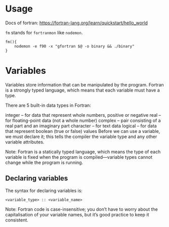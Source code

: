 # Usage

Docs of fortran: https://fortran-lang.org/learn/quickstart/hello_world

`fm` stands for `fortranmon` like `nodemon`.

```
fm(){
	nodemon -e f90 -x "gfortran $@ -o binary && ./binary"
}
```

# Variables


Variables store information that can be manipulated by the program. Fortran is a strongly typed language, which means that each variable must have a type.

There are 5 built-in data types in Fortran:

integer – for data that represent whole numbers, positive or negative
real – for floating-point data (not a whole number)
complex – pair consisting of a real part and an imaginary part
character – for text data
logical – for data that represent boolean (true or false) values
Before we can use a variable, we must declare it; this tells the compiler the variable type and any other variable attributes.


Note: Fortran is a statically typed language, which means the type of each variable is fixed when the program is compiled—variable types cannot change while the program is running.


## Declaring variables
The syntax for declaring variables is:

`<variable_type> :: <variable_name>`

Note: Fortran code is case-insensitive; you don’t have to worry about the capitalisation of your variable names, but it’s good practice to keep it consistent.


